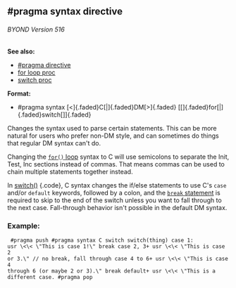 ## #pragma syntax directive 
###### BYOND Version 516
**See also:**
+   [#pragma directive](/ref/DM/preprocessor/pragma.md) 
+   [for loop proc](/ref/proc/for/loop.md) 
+   [switch proc](/ref/proc/switch.md) 
<!-- -->
**Format:**
+   #pragma syntax [\<]{.faded}C[\|]{.faded}DM[\>]{.faded}
    [\[]{.faded}for[\|]{.faded}switch[\]]{.faded}


Changes the syntax used to parse certain statements. This can
be more natural for users who prefer non-DM style, and can sometimes do
things that regular DM syntax can\'t do. 

Changing the [`for()`
loop](/ref/proc/for/loop.md)  syntax to C will use semicolons to separate the
Init, Test, Inc sections instead of commas. That means commas can be
used to chain multiple statements together instead. 

In
[switch()](/ref/proc/switch.md) {.code}, C syntax changes the if/else
statements to use C\'s `case` and/or `default` keywords, followed by a
colon, and the [`break` statement](/ref/proc/break.md) is required to skip to
the end of the switch unless you want to fall through to the next case.
Fall-through behavior isn\'t possible in the default DM syntax.
### Example:

```
 #pragma push #pragma syntax C switch switch(thing) case 1:
usr \<\< \"This is case 1!\" break case 2, 3+ usr \<\< \"This is case 2
or 3.\" // no break, fall through case 4 to 6+ usr \<\< \"This is case 4
through 6 (or maybe 2 or 3).\" break default+ usr \<\< \"This is a
different case. #pragma pop 
```
